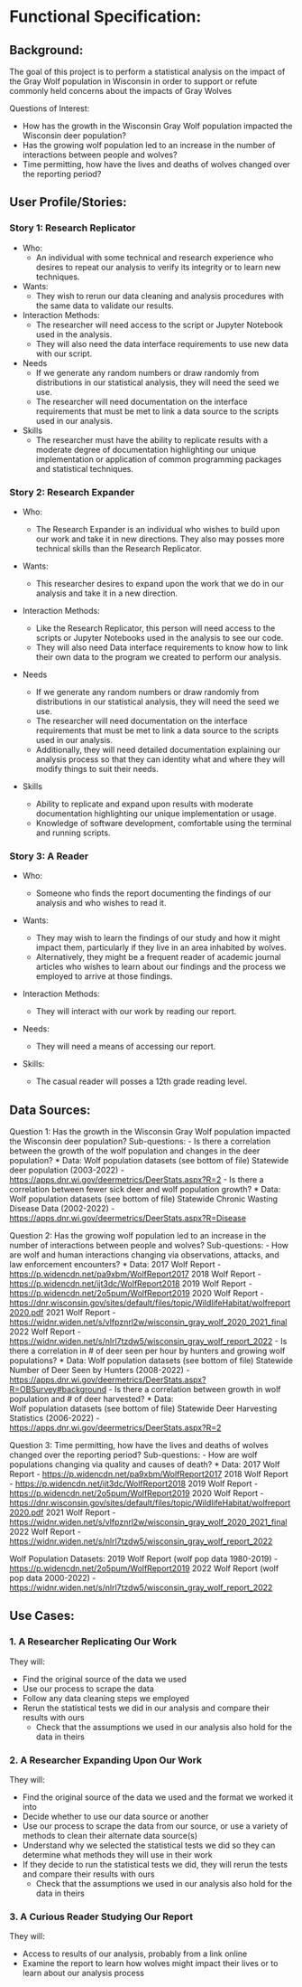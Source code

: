 # Functional Specification:

## Background:
The goal of this project is to perform a statistical analysis on the impact of the Gray Wolf population in Wisconsin in order to support or refute commonly held concerns about the impacts of Gray Wolves

Questions of Interest:
- How has the growth in the Wisconsin Gray Wolf population impacted the Wisconsin deer population?
- Has the growing wolf population led to an increase in the number of interactions between people and wolves?
- Time permitting, how have the lives and deaths of wolves changed over the reporting period?

## User Profile/Stories:

### Story 1: Research Replicator
- Who: 
    * An individual with some technical and research experience who desires to
    repeat our analysis to verify its integrity or to learn new techniques. 
- Wants:
    * They wish to rerun our data cleaning and analysis procedures with the same
    data to validate our results.
- Interaction Methods:
    * The researcher will need access to the script or Jupyter Notebook used in
    the analysis.
    * They will also need the data interface requirements to use new data with
    our script.
- Needs
    * If we generate any random numbers or draw randomly from distributions in
    our statistical analysis, they will need the seed we use.
    * The researcher will need documentation on the interface requirements that
    must be met to link a data source to the scripts used in our analysis. 
- Skills
    * The researcher must have the ability to replicate results with a moderate
    degree of documentation highlighting our unique implementation or
    application of common programming packages and statistical techniques.

### Story 2: Research Expander
- Who: 
    * The Research Expander is an individual who wishes to build upon our work
    and take it in new directions. They also may posses more technical skills
    than the Research Replicator. 

- Wants:
    * This researcher desires to expand upon the work that we do in our analysis
    and take it in a new direction.

- Interaction Methods:
    * Like the Research Replicator, this person will need access to the scripts
    or Jupyter Notebooks used in the analysis to see our code.
    * They will also need Data interface requirements to know how to link their
    own data to the program we created to perform our analysis.
- Needs
    * If we generate any random numbers or draw randomly from distributions in
    our statistical analysis, they will need the seed we use.
    * The researcher will need documentation on the interface requirements that
    must be met to link a data source to the scripts used in our analysis.
    * Additionally, they will need detailed documentation explaining our
    analysis process so that they can identity what and where they will modify
    things to suit their needs. 

- Skills
    * Ability to replicate and expand upon results with moderate documentation
    highlighting our unique implementation or usage. 
    * Knowledge of software development, comfortable using the terminal and
    running scripts.

### Story 3: A Reader
- Who: 
    * Someone who finds the report documenting the findings of our analysis
    and who wishes to read it.
- Wants:
    * They may wish to learn the findings of our study and how it might impact
    them, particularly if they live in an area inhabited by wolves. 
    * Alternatively, they might be a frequent reader of academic journal
    articles who wishes to learn about our findings and the process we employed
    to arrive at those findings.  

- Interaction Methods:
    * They will interact with our work by reading our report.
- Needs:
    * They will need a means of accessing our report.
- Skills:
    * The casual reader will posses a 12th grade reading level.

## Data Sources:
Question 1: 
Has the growth in the Wisconsin Gray Wolf population impacted the Wisconsin deer population?
Sub-questions:
    - Is there a correlation between the growth of the wolf population and changes in the deer population?
        * Data: 
            Wolf population datasets (see bottom of file)
            Statewide deer population (2003-2022) - https://apps.dnr.wi.gov/deermetrics/DeerStats.aspx?R=2 
    - Is there a correlation between fewer sick deer and wolf population growth?
        * Data:
            Wolf population datasets (see bottom of file)
            Statewide Chronic Wasting Disease Data (2002-2022) - https://apps.dnr.wi.gov/deermetrics/DeerStats.aspx?R=Disease 


Question 2: Has the growing wolf population led to an increase in the number of interactions between people and wolves?
Sub-questions:
    - How are wolf and human interactions changing via observations, attacks, and law enforcement encounters?
        * Data:
            2017 Wolf Report - https://p.widencdn.net/pa9xbm/WolfReport2017
            2018 Wolf Report - https://p.widencdn.net/ijt3dc/WolfReport2018
            2019 Wolf Report - https://p.widencdn.net/2o5pum/WolfReport2019
            2020 Wolf Report - https://dnr.wisconsin.gov/sites/default/files/topic/WildlifeHabitat/wolfreport2020.pdf
            2021 Wolf Report - https://widnr.widen.net/s/vlfpznrl2w/wisconsin_gray_wolf_2020_2021_final
            2022 Wolf Report - https://widnr.widen.net/s/nlrl7tzdw5/wisconsin_gray_wolf_report_2022
    - Is there a correlation in # of deer seen per hour by hunters and growing wolf populations?
        * Data:
            Wolf population datasets (see bottom of file)
            Statewide Number of Deer Seen by Hunters (2008-2022) - https://apps.dnr.wi.gov/deermetrics/DeerStats.aspx?R=OBSurvey#background
    - Is there a correlation between growth in wolf population and # of deer harvested?
        * Data:    
            Wolf population datasets (see bottom of file)
            Statewide Deer Harvesting Statistics (2006-2022) - https://apps.dnr.wi.gov/deermetrics/DeerStats.aspx?R=2 


Question 3: Time permitting, how have the lives and deaths of wolves changed over the reporting period?
Sub-questions:
    - How are wolf populations changing via quality and causes of death?
        * Data:
            2017 Wolf Report - https://p.widencdn.net/pa9xbm/WolfReport2017
            2018 Wolf Report - https://p.widencdn.net/ijt3dc/WolfReport2018
            2019 Wolf Report - https://p.widencdn.net/2o5pum/WolfReport2019
            2020 Wolf Report - https://dnr.wisconsin.gov/sites/default/files/topic/WildlifeHabitat/wolfreport2020.pdf
            2021 Wolf Report - https://widnr.widen.net/s/vlfpznrl2w/wisconsin_gray_wolf_2020_2021_final
            2022 Wolf Report - https://widnr.widen.net/s/nlrl7tzdw5/wisconsin_gray_wolf_report_2022


Wolf Population Datasets:
    2019 Wolf Report (wolf pop data 1980-2019) - https://p.widencdn.net/2o5pum/WolfReport2019
    2022 Wolf Report (wolf pop data 2000-2022) - https://widnr.widen.net/s/nlrl7tzdw5/wisconsin_gray_wolf_report_2022 

## Use Cases:

### 1. A Researcher Replicating Our Work
They will:
- Find the original source of the data we used
- Use our process to scrape the data
- Follow any data cleaning steps we employed
- Rerun the statistical tests we did in our analysis and compare their results
with ours
    * Check that the assumptions we used in our analysis also hold for the data
    in theirs

### 2. A Researcher Expanding Upon Our Work
They will:
- Find the original source of the data we used and the format we worked it into
- Decide whether to use our data source or another
- Use our process to scrape the data from our source, or use a variety of
methods to clean their alternate data source(s) 
- Understand why we selected the statistical tests we did so they can determine
what methods they will use in their work 
- If they decide to run the statistical tests we did, they will rerun the tests
and compare their results with ours
    * Check that the assumptions we used in our analysis also hold for the data
    in theirs


### 3. A Curious Reader Studying Our Report
They will:
- Access to results of our analysis, probably from a link online
- Examine the report to learn how wolves might impact their lives or to learn
about our analysis process 
